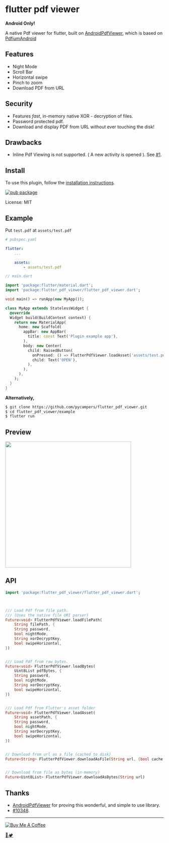 # flutter pdf viewer

**Android Only!**

A native Pdf viewer for flutter, built on [AndroidPdfViewer](https://github.com/barteksc/AndroidPdfViewer), which is based on [PdfiumAndroid](https://github.com/barteksc/PdfiumAndroid)

## Features

- Night Mode
- Scroll Bar
- Horizontal swipe
- Pinch to zoom
- Download PDF from URL

## Security

- Features *fast*, in-memory native XOR - decryption of files.
- Password protected pdf.
- Download and display PDF from URL without ever touching the disk!

## Drawbacks

- Inline Pdf Viewing is not supported. ( A new activity is opened ).  See [#1](https://github.com/pycampers/flutter_pdf_viewer/issues/1).

## Install

To use this plugin, follow the [installation instructions](https://pub.dartlang.org/packages/flutter_pdf_viewer#-installing-tab-).

[![pub package](https://img.shields.io/pub/v/flutter_pdf_viewer.svg)](https://pub.dartlang.org/packages/flutter_pdf_viewer)

License: MIT

## Example

Put `test.pdf` at `assets/test.pdf`

```yaml
# pubspec.yaml

flutter:
    ...

    assets:
        - assets/test.pdf
```

```dart
// main.dart

import 'package:flutter/material.dart';
import 'package:flutter_pdf_viewer/flutter_pdf_viewer.dart';

void main() => runApp(new MyApp());

class MyApp extends StatelessWidget {
  @override
  Widget build(BuildContext context) {
    return new MaterialApp(
      home: new Scaffold(
        appBar: new AppBar(
          title: const Text('Plugin example app'),
        ),
        body: new Center(
          child: RaisedButton(
            onPressed: () => FlutterPdfViewer.loadAsset('assets/test.pdf'),
            child: Text('OPEN'),
          ),
        ),
      ),
    );
  }
}
```

**Alternatively,**
```sh
$ git clone https://github.com/pycampers/flutter_pdf_viewer.git
$ cd flutter_pdf_viewer/example
$ flutter run
```

## Preview
<img src="https://i.imgur.com/Uhmk09s.png" height="400" />

## API

```dart
import 'package:flutter_pdf_viewer/flutter_pdf_viewer.dart';



/// Load Pdf from file path.
/// (Uses the native file URI parser)
Future<void> FlutterPdfViewer.loadFilePath(
    String filePath, {
    String password,
    bool nightMode,
    String xorDecryptKey,
    bool swipeHorizontal,
})


/// Load Pdf from raw bytes.
Future<void> FlutterPdfViewer.loadBytes(
    Uint8List pdfBytes, {
    String password,
    bool nightMode,
    String xorDecryptKey,
    bool swipeHorizontal,
})


/// Load Pdf from Flutter's asset folder
Future<void> FlutterPdfViewer.loadAsset(
    String assetPath, {
    String password,
    bool nightMode,
    String xorDecryptKey,
    bool swipeHorizontal,
})


// Download from url as a file (cached to disk)
Future<String> FlutterPdfViewer.downloadAsFile(String url, {bool cache: true})


// Download from file as bytes (in-memory)
Future<Uint8List> FlutterPdfViewer.downloadAsBytes(String url)
```

## Thanks

- [AndroidPdfViewer](https://github.com/barteksc/AndroidPdfViewer) for proving this wonderful, and simple to use library.
- [#10348](https://github.com/flutter/flutter/issues/10348).



---

<a href="https://www.buymeacoffee.com/u75YezVri" target="_blank"><img src="https://www.buymeacoffee.com/assets/img/custom_images/black_img.png" alt="Buy Me A Coffee" style="height: auto !important;width: auto !important;" ></a>

[🐍🏕️](http://www.pycampers.com/)
